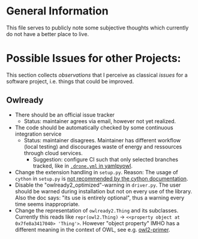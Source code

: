 # General Information

This file serves to publicly note some subjective thoughts which currently do not have a better place to live.


# Possible Issues for other Projects:

This section collects *observations* that I perceive as classical *issues* for a software project, i.e. things that could be improved.

## Owlready

- There should be an official issue tracker
    - Status: maintainer agrees via email, however not yet realized.
- The code should be automatically checked by some continuous integration service
    - Status: maintainer disagrees. Maintainer has different workflow (local testing) and discourages waste of energy and ressources through cloud services.
        - Suggestion: configure CI such that only selected branches tracked, like in [`.drone.yml` in yamlpyowl](https://github.com/cknoll/yamlpyowl/blob/main/.drone.yml).
- Change the extension handling in `setup.py`. Reason: The usage of `cython` in `setup.py` is [not recommended by the cython documentation](https://docs.cython.org/en/latest/src/userguide/source_files_and_compilation.html#distributing-cython-modules).
- Disable the "owlready2_optimized"-warning in `driver.py`. The user should be warned during installation but not on every use of the library. Also the doc says: "its use is entirely optional", thus a warning every time seems inappropriate.
- Change the representation of `owlready2.Thing` and its subclasses. Currently this reads like `repr(owl2.Thing)` → `<<property object at 0x7fe8a3417040> 'Thing'>`. However "object property" IMHO has a different meaning in the context of OWL, see e.g. [owl2-primer](https://www.w3.org/TR/owl2-primer/).
